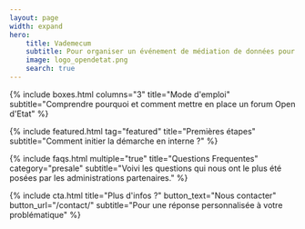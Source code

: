 ```yaml
---
layout: page
width: expand
hero:
    title: Vademecum
    subtitle: Pour organiser un événement de médiation de données pour encourager le rôle actif de la société civile dans la réutilisation des données publiques.
    image: logo_opendetat.png
    search: true
---
```


{% include boxes.html columns="3" title="Mode d'emploi" subtitle="Comprendre pourquoi et comment mettre en place un forum Open d'Etat" %}

{% include featured.html tag="featured" title="Premières étapes" subtitle="Comment initier la démarche en interne ?" %}

<!--- {% include videos.html columns="2" title="Video Tutorials" subtitle="Watch screencasts to get you started fast with Jekyll" %} --->

{% include faqs.html multiple="true" title="Questions Frequentes" category="presale" subtitle="Voivi les questions qui nous ont le plus été posées par les administrations partenaires." %}

<!--- {% include team.html authors="evan, john, sara, alex, tom, daniel" title="We are here to help" subtitle="Our team is just an email away ready to answer your questions" %} --->

{% include cta.html title="Plus d'infos ?" button_text="Nous contacter" button_url="/contact/" subtitle="Pour une réponse personnalisée à votre problématique" %}

